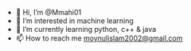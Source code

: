 - 👋 Hi, I’m @Mmahi01
- 👀 I’m interested in machine learning 
- 🌱 I’m currently learning python, c++ & java 
- 📫 How to reach me moynulislam2002@gmail.com

<!---
Mmahi01/Mmahi01 is a ✨ special ✨ repository because its `README.md` (this file) appears on your GitHub profile.
You can click the Preview link to take a look at your changes.
--->
